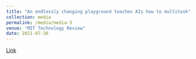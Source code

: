 ```yaml
---
title: "An endlessly changing playground teaches AIs how to multitask"
collection: media
permalink: /media/media-3
venue: "MIT Technology Review"
date: 2021-07-30
---
```

[Link](https://www.technologyreview.com/2021/07/30/1030357/endless-playground-teaches-ai-multitask-general-intelligence-deepmind-openai/)